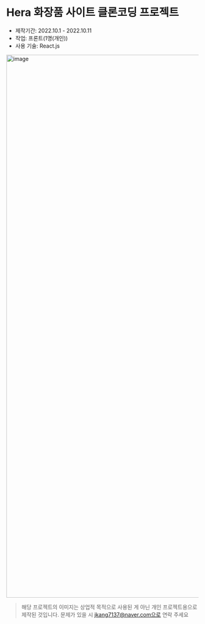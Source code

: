 # Hera 화장품 사이트 클론코딩 프로젝트

- 제작기간: 2022.10.1 - 2022.10.11
- 작업: 프론트(1명(개인))
- 사용 기술: React.js

<img width="1424" alt="image" src="https://user-images.githubusercontent.com/53555375/208614854-b73a4cd6-7a4b-41e2-a4e1-7cf683b89851.png">

> 해당 프로젝트의 이미지는 상업적 목적으로 사용된 게 아닌 개인 프로젝트용으로 제작된 것입니다. 문제가 있을 시 jkang7137@naver.com으로 연락 주세요
